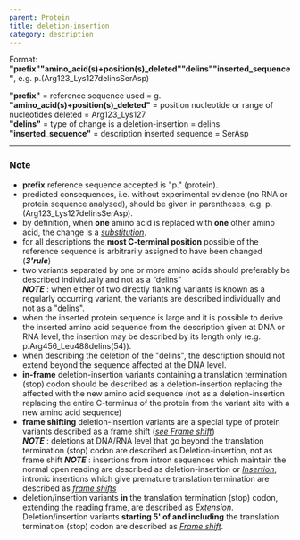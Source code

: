 ```yaml
---
parent: Protein
title: deletion-insertion
category: description
---
```


Format:   **"prefix""amino_acid(s)+position(s)\_deleted""delins""inserted\_sequence"**,  e.g. p.(Arg123\_Lys127delinsSerAsp)

**"prefix"**  =  reference sequence used  =  g.<br>
**"amino\_acid(s)+position(s)\_deleted"**  =  position nucleotide or range of nucleotides deleted  =  Arg123\_Lys127<br>
**"delins"**  =  type of change is a deletion-insertion  =  delins<br>
**"inserted_sequence"**  =  description inserted sequence  =  SerAsp<br>

---

### Note

* **prefix** reference sequence accepted is "p." (protein).
* predicted consequences, i.e. without experimental evidence (no RNA or protein sequence analysed), should be given in parentheses, e.g. p.(Arg123\_Lys127delinsSerAsp).
* by definition, when **one** amino acid is replaced with **one** other amino acid, the change is a [_substitution_](/recommendations/protein/variant/substitution/).
* for all descriptions the **most C-terminal position** possible of the reference sequence is arbitrarily assigned to have been changed (_**3'rule**_)
* two variants separated by one or more amino acids should preferably be described individually and not as a “delins”<br>
_**NOTE**_ :  when either of two directly flanking variants is known as a regularly occurring variant, the variants are described individually and not as a "delins".
* when the inserted protein sequence is large and it is possible to derive the inserted amino acid sequence from the description given at DNA or RNA level, the insertion may be described by its length only (e.g. p.Arg456_Leu488delins(54)).
* when describing the deletion of the "delins", the description should not extend beyond the sequence affected at the DNA level. 
* **in-frame** deletion-insertion variants containing a translation termination (stop) codon should be described as a deletion-insertion replacing the affected with the new amino acid sequence (not as a deletion-insertion replacing the entire C-terminus of the protein from the variant site with a new amino acid sequence)
* **frame shifting** deletion-insertion variants are a special type of protein variants described as a frame shift ([_see Frame shift_](/recommendations/protein/variant/frameshift/))<br>
_**NOTE**_ :  deletions at DNA/RNA level that go beyond the translation termination (stop) codon are described as Deletion-insertion, not as frame shift
_**NOTE**_ :  insertions from intron sequences which maintain the normal open reading are described as deletion-insertion or [_Insertion_](/recommendations/protein/variant/insertion/), intronic insertions which give premature translation termination are described as [_frame shifts_](/recommendations/protein/variant/frameshift/)
* deletion/insertion variants **in** the translation termination (stop) codon, extending the reading frame, are described as [_Extension_](/recommendations/protein/variant/extension). Deletion/insertion variants **starting 5' of and including** the translation termination (stop) codon are described as [_Frame shift_](/recommendations/protein/variant/frameshift).
